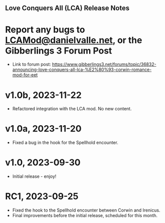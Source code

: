 ## Love Conquers All (LCA) Release Notes

# Report any bugs to LCAMod@danielvalle.net, or the Gibberlings 3 Forum Post 
* Link to forum post: https://www.gibberlings3.net/forums/topic/36832-announcing-love-conquers-all-lca-%E2%80%93-corwin-romance-mod-for-eet

# v1.0b, 2023-11-22
* Refactored integration with the LCA mod. No new content.

# v1.0a, 2023-11-20
* Fixed a bug in the hook for the Spellhold encounter.

# v1.0, 2023-09-30
* Initial release - enjoy!

# RC1, 2023-09-25
* Fixed the hook to the Spellhold encounter between Corwin and Irenicus.
* Final improvements before the initial release, scheduled for this month.
